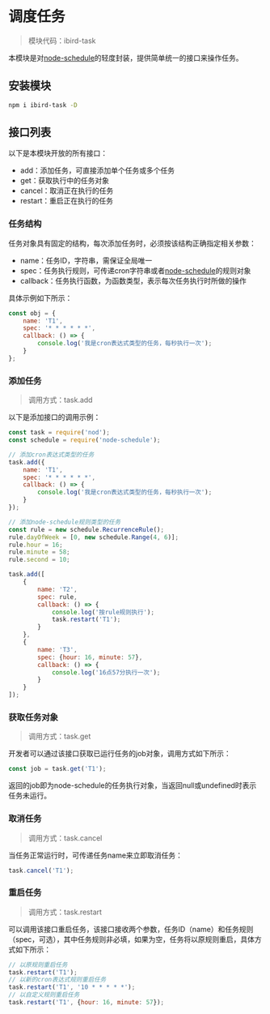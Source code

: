 # 调度任务

> 模块代码：ibird-task

本模块是对[node-schedule](https://github.com/node-schedule/node-schedule)的轻度封装，提供简单统一的接口来操作任务。

## 安装模块

```bash
npm i ibird-task -D
```

## 接口列表

以下是本模块开放的所有接口：

* add：添加任务，可直接添加单个任务或多个任务
* get：获取执行中的任务对象
* cancel：取消正在执行的任务
* restart：重启正在执行的任务

### 任务结构

任务对象具有固定的结构，每次添加任务时，必须按该结构正确指定相关参数：

* name：任务ID，字符串，需保证全局唯一
* spec：任务执行规则，可传递cron字符串或者[node-schedule](https://github.com/node-schedule/node-schedule)的规则对象
* callback：任务执行函数，为函数类型，表示每次任务执行时所做的操作

具体示例如下所示：

```js
const obj = {
    name: 'T1',
    spec: '* * * * * *',
    callback: () => {
        console.log('我是cron表达式类型的任务，每秒执行一次');
    }
};
```

### 添加任务

> 调用方式：task.add

以下是添加接口的调用示例：

```js
const task = require('nod');
const schedule = require('node-schedule');

// 添加cron表达式类型的任务
task.add({
    name: 'T1',
    spec: '* * * * * *',
    callback: () => {
        console.log('我是cron表达式类型的任务，每秒执行一次');
    }
});

// 添加node-schedule规则类型的任务
const rule = new schedule.RecurrenceRule();
rule.dayOfWeek = [0, new schedule.Range(4, 6)];
rule.hour = 16;
rule.minute = 58;
rule.second = 10;

task.add([
    {
        name: 'T2',
        spec: rule,
        callback: () => {
            console.log('按rule规则执行');
            task.restart('T1');
        }
    },
    {
        name: 'T3',
        spec: {hour: 16, minute: 57},
        callback: () => {
            console.log('16点57分执行一次');
        }
    }
]);
```

### 获取任务对象

> 调用方式：task.get

开发者可以通过该接口获取已运行任务的job对象，调用方式如下所示：

```js
const job = task.get('T1');
```

返回的job即为node-schedule的任务执行对象，当返回null或undefined时表示任务未运行。

### 取消任务

> 调用方式：task.cancel

当任务正常运行时，可传递任务name来立即取消任务：

```js
task.cancel('T1');
```

### 重启任务

> 调用方式：task.restart

可以调用该接口重启任务，该接口接收两个参数，任务ID（name）和任务规则（spec，可选），其中任务规则非必填，如果为空，任务将以原规则重启，具体方式如下所示：

```js
// 以原规则重启任务
task.restart('T1');
// 以新的cron表达式规则重启任务
task.restart('T1', '10 * * * * *');
// 以自定义规则重启任务
task.restart('T1', {hour: 16, minute: 57});
```



